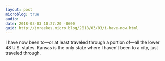 ```yaml
---
layout: post
microblog: true
audio: 
date: 2018-03-03 10:27:20 -0600
guid: http://jmreekes.micro.blog/2018/03/03/i-have-now.html
---
```

I have now been to—or at least traveled through a portion of—all the lower 48 U.S. states. Kansas is the only state where I haven’t been to a city, just traveled through.
